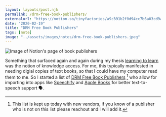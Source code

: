```yaml
---
layout: layouts/post.njk
permalink: /drm-free-book-publishers/
externalurl: "https://notion.so/tinyfactories/a9c391b2f0d94cc7b6a03cd9a7a4083f?v=65d645341e5f408eb9939003e6e98b7a"
date: "2020-02-19"
title: "DRM Free Book Publishers"
tags: [note]
image: "../assets/images/notes/drm-free-book-publishers.jpeg"
---
```


![Image of Notion's page of book publishers](../assets/images/notes/drm-free-book-publishers.jpeg)

Something that surfaced again and again during my thesis [learning to learn](gndclouds.cc/learning-to-learn) was the notion of knowledge access. For me, this typically manifested in needing digial copies of text books, so that I could have my computer read them to me. So I started a list of [DRM Free Book Publishers](https://notion.so/tinyfactories/a9c391b2f0d94cc7b6a03cd9a7a4083f?v=65d645341e5f408eb9939003e6e98b7a) [^1] who allow for importing into apps like [Speechify](https://www.getspeechify.com/) and [Apple Books](https://www.apple.com/apple-books/) for better text-to-speech support 🗣.

[^1]: This list is kept up today with new vendors, if you know of a publisher who is not on this list please reachout and I will add it.
